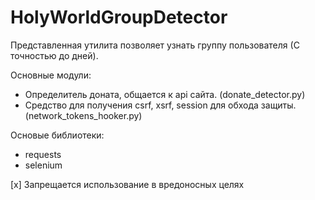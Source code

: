 # HolyWorldGroupDetector
Представленная утилита позволяет узнать группу пользователя (С точностью до дней).

Основные модули:
  - Определитель доната, общается к api сайта. (donate_detector.py)
  - Средство для получения csrf, xsrf, session для обхода защиты. (network_tokens_hooker.py)

Основые библиотеки:
  - requests
  - selenium

[x] Запрещается использование в вредоносных целях
